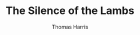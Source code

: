 ---
layout: book-review
title: The Silence of the Lambs
author: "Thomas Harris"
cover: assets/img/book_covers/the_silence_of_the_lambs.jpg
finished: 2025-06-20
rating: 5
goodreads_url: "https://www.goodreads.com/review/show/4303293753"
review: >
  ** spoiler alert ** The different genres of the book are well blended together. You have crime, horror, thriller and psychology (which are already close in terms of their nature) and the book readily flows between them. The pacing is incredible, it’s actually a very engrossing book and the chapters are perfectly long. The action sequences are engaging as well (especially Hannibal’s escape).

  The conversations between Clarice and Dr. Lecter are my favourite parts of the book. Two strong personalities trying to pry information from each other while also knowing very well what the other’s goal is. It’s entertaining watching them tiptoe around each other, stalking and prodding each other, testing each others’ limits, in very different senses.

  I also particularly like the dynamics between different characters. Crawford and Clarice the troubled mentor and the determined student, Clarice and Dr Lecter the patient and the therapist. The side characters such as Barney the orderly, Clarice’s roommate and the driver Jeff, have small but meaningful and rememberable moments. They are unexpectedly sentimental.

  The actual villain could have been a little more fleshed out (no pun intended). Hannibal takes over somewhat, which is expected due to his imposing character and personality. It seems like the book cannot decide its antagonist, or maybe it just does not want to.

  A good psychological thriller, perhaps not quite as bone chilling as you’d expect. A great read nonetheless which keeps you guessing throughout.

  Quotes-
  “He knew that a middle-aged man can be so desperate for wisdom he may try to make some up, and how deadly that can be to a youngster who believes him”
---
